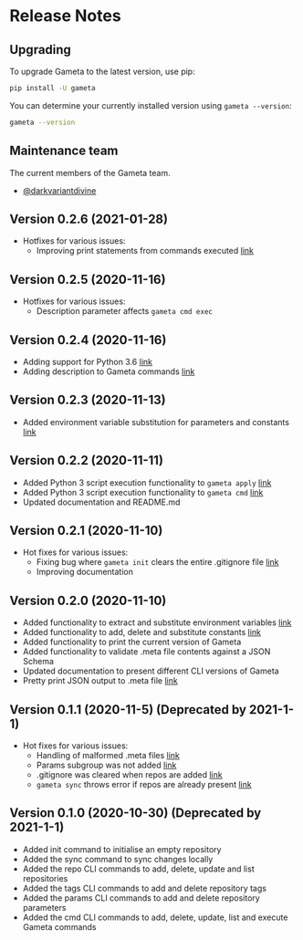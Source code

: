 # Release Notes

## Upgrading

To upgrade Gameta to the latest version, use pip:

```bash
pip install -U gameta
```

You can determine your currently installed version using `gameta --version`:

```bash
gameta --version
```

## Maintenance team

The current members of the Gameta team.

* [@darkvariantdivine](https://github.com/darkvariantdivine/)

## Version 0.2.6 (2021-01-28)

* Hotfixes for various issues:
  * Improving print statements from commands executed [link](https://github.com/genius-systems/gameta/issues/43)

## Version 0.2.5 (2020-11-16)

* Hotfixes for various issues:
  * Description parameter affects `gameta cmd exec`

## Version 0.2.4 (2020-11-16)

* Adding support for Python 3.6 [link](https://github.com/genius-systems/gameta/issues/27)
* Adding description to Gameta commands [link](https://github.com/genius-systems/gameta/issues/30)

## Version 0.2.3 (2020-11-13)

* Added environment variable substitution for parameters and constants
[link](https://github.com/genius-systems/gameta/issues/24)

## Version 0.2.2 (2020-11-11)

* Added Python 3 script execution functionality to `gameta apply` [link](https://github.com/genius-systems/gameta/issues/20)
* Added Python 3 script execution functionality to `gameta cmd` [link](https://github.com/genius-systems/gameta/issues/20)
* Updated documentation and README.md

## Version 0.2.1 (2020-11-10)

* Hot fixes for various issues:
  * Fixing bug where `gameta init` clears the entire .gitignore file [link](https://github.com/genius-systems/gameta/issues/10)
  * Improving documentation

## Version 0.2.0 (2020-11-10)

* Added functionality to extract and substitute environment variables [link](https://github.com/genius-systems/gameta/issues/16)
* Added functionality to add, delete and substitute constants [link](https://github.com/genius-systems/gameta/issues/16)
* Added functionality to print the current version of Gameta
* Added functionality to validate .meta file contents against a JSON Schema
* Updated documentation to present different CLI versions of Gameta
* Pretty print JSON output to .meta file [link](https://github.com/genius-systems/gameta/issues/17)

## Version 0.1.1 (2020-11-5) (Deprecated by 2021-1-1)

* Hot fixes for various issues:
  * Handling of malformed .meta files [link](https://github.com/genius-systems/gameta/issues/13)
  * Params subgroup was not added [link](https://github.com/genius-systems/gameta/issues/11)
  * .gitignore was cleared when repos are added [link](https://github.com/genius-systems/gameta/issues/10)
  * `gameta sync` throws error if repos are already present [link](https://github.com/genius-systems/gameta/issues/9)
      
## Version 0.1.0 (2020-10-30) (Deprecated by 2021-1-1)

* Added init command to initialise an empty repository
* Added the sync command to sync changes locally
* Added the repo CLI commands to add, delete, update and list repositories
* Added the tags CLI commands to add and delete repository tags
* Added the params CLI commands to add and delete repository parameters
* Added the cmd CLI commands to add, delete, update, list and execute Gameta commands
